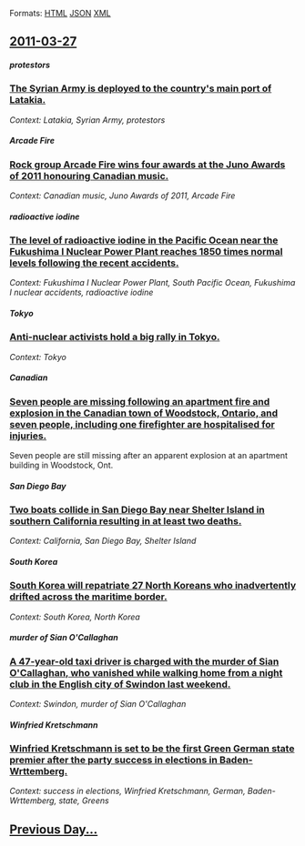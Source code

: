 
Formats: [HTML](2011/03/27/index.html)  [JSON](2011/03/27/index.json)  [XML](2011/03/27/index.xml)  

## [2011-03-27](/news/2011/03/27/index.md)

##### protestors
### [The Syrian Army is deployed to the country's main port of Latakia. ](/news/2011/03/27/the-syrian-army-is-deployed-to-the-country-s-main-port-of-latakia.md)
_Context: Latakia, Syrian Army, protestors_

##### Arcade Fire
### [Rock group Arcade Fire wins four awards at the Juno Awards of 2011 honouring Canadian music. ](/news/2011/03/27/rock-group-arcade-fire-wins-four-awards-at-the-juno-awards-of-2011-honouring-canadian-music.md)
_Context: Canadian music, Juno Awards of 2011, Arcade Fire_

##### radioactive iodine
### [The level of radioactive iodine in the Pacific Ocean near the Fukushima I Nuclear Power Plant reaches 1850 times normal levels following the recent accidents. ](/news/2011/03/27/the-level-of-radioactive-iodine-in-the-pacific-ocean-near-the-fukushima-i-nuclear-power-plant-reaches-1850-times-normal-levels-following-the.md)
_Context: Fukushima I Nuclear Power Plant, South Pacific Ocean, Fukushima I nuclear accidents, radioactive iodine_

##### Tokyo
### [Anti-nuclear activists hold a big rally in Tokyo. ](/news/2011/03/27/anti-nuclear-activists-hold-a-big-rally-in-tokyo.md)
_Context: Tokyo_

##### Canadian
### [Seven people are missing following an apartment fire and explosion in the Canadian town of Woodstock, Ontario, and seven people, including one firefighter are hospitalised for injuries. ](/news/2011/03/27/seven-people-are-missing-following-an-apartment-fire-and-explosion-in-the-canadian-town-of-woodstock-ontario-and-seven-people-including-o.md)
Seven people are still missing after an apparent explosion at an apartment building in Woodstock, Ont.

##### San Diego Bay
### [Two boats collide in San Diego Bay near Shelter Island in southern California resulting in at least two deaths. ](/news/2011/03/27/two-boats-collide-in-san-diego-bay-near-shelter-island-in-southern-california-resulting-in-at-least-two-deaths.md)
_Context: California, San Diego Bay, Shelter Island_

##### South Korea
### [South Korea will repatriate 27 North Koreans who inadvertently drifted across the maritime border. ](/news/2011/03/27/south-korea-will-repatriate-27-north-koreans-who-inadvertently-drifted-across-the-maritime-border.md)
_Context: South Korea, North Korea_

##### murder of Sian O'Callaghan
### [A 47-year-old taxi driver is charged with the murder of Sian O'Callaghan, who vanished while walking home from a night club in the English city of Swindon last weekend. ](/news/2011/03/27/a-47-year-old-taxi-driver-is-charged-with-the-murder-of-sian-o-callaghan-who-vanished-while-walking-home-from-a-night-club-in-the-english-c.md)
_Context: Swindon, murder of Sian O'Callaghan_

##### Winfried Kretschmann
### [Winfried Kretschmann is set to be the first Green German state premier after the party success in elections in Baden-Wrttemberg. ](/news/2011/03/27/winfried-kretschmann-is-set-to-be-the-first-green-german-state-premier-after-the-party-success-in-elections-in-baden-wurttemberg.md)
_Context: success in elections, Winfried Kretschmann, German, Baden-Wrttemberg, state, Greens_

## [Previous Day...](/news/2011/03/26/index.md)

